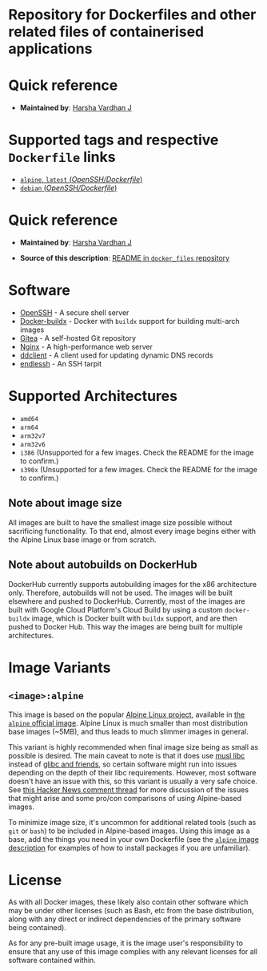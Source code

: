 # Repository for Dockerfiles and other related files of containerised applications  

# Quick reference  

-	**Maintained by**:
	[Harsha Vardhan J](https://github.com/HarshaVardhanJ/docker_files)

# Supported tags and respective `Dockerfile` links

-	[`alpine`, `latest` (*OpenSSH/Dockerfile*)](https://github.com/HarshaVardhanJ/docker_files/blob/with-sh/openssh/openssh-alpine/Dockerfile)
-	[`debian` (*OpenSSH/Dockerfile*)](https://github.com/HarshaVardhanJ/docker_files/blob/master/openssh/openssh-debian/Dockerfile)

# Quick reference

-	**Maintained by**:
	[Harsha Vardhan J](https://github.com/HarshaVardhanJ/)

-	**Source of this description**:
	[README in `docker_files` repository](https://github.com/HarshaVardhanJ/docker_files/blob/master/README.md)

# Software  

* [OpenSSH](https://www.openssh.com/) - A secure shell server
* [Docker-buildx](https://docs.docker.com/buildx/working-with-buildx/) - Docker with `buildx` support for building multi-arch images
* [Gitea](https://gitea.io/en-us) - A self-hosted Git repository
* [Nginx](https://nginx.org/en/) - A high-performance web server
* [ddclient](https://ddclient.net/) - A client used for updating dynamic DNS records
* [endlessh](https://github.com/skeeto/endlessh) - An SSH tarpit


# Supported Architectures  

* `amd64`
* `arm64`
* `arm32v7`
* `arm32v6`
* `i386` (Unsupported for a few images. Check the README for the image to confirm.)
* `s390x` (Unsupported for a few images. Check the README for the image to confirm.)


## Note about image size  

All images are built to have the smallest image size possible without sacrificing functionality.
To that end, almost every image begins either with the Alpine Linux base image or from scratch.


## Note about autobuilds on DockerHub  

DockerHub currently supports autobuilding images for the x86 architecture only. Therefore, autobuilds
will not be used. The images will be built elsewhere and pushed to DockerHub. Currently, most of the
images are built with Google Cloud Platform's Cloud Build by using a custom `docker-buildx` image,
which is Docker built with `buildx` support, and are then pushed to Docker Hub. This way the images 
are being built for multiple architectures.


# Image Variants


## `<image>:alpine`

This image is based on the popular [Alpine Linux
project](http://alpinelinux.org), available in [the `alpine` official
image](https://hub.docker.com/_/alpine). Alpine Linux is much smaller than most
distribution base images (~5MB), and thus leads to much slimmer images in
general.

This variant is highly recommended when final image size being as small as
possible is desired. The main caveat to note is that it does use [musl
libc](http://www.musl-libc.org) instead of [glibc and
friends](http://www.etalabs.net/compare_libcs.html), so certain software might
run into issues depending on the depth of their libc requirements. However, most
software doesn't have an issue with this, so this variant is usually a very safe
choice. See [this Hacker News comment
thread](https://news.ycombinator.com/item?id=10782897) for more discussion of
the issues that might arise and some pro/con comparisons of using Alpine-based
images.  

To minimize image size, it's uncommon for additional related tools (such as
`git` or `bash`) to be included in Alpine-based images. Using this image as a
base, add the things you need in your own Dockerfile (see the [`alpine` image
description](https://hub.docker.com/_/alpine/) for examples of how to install
packages if you are unfamiliar).  


# License

As with all Docker images, these likely also contain other software which may be
under other licenses (such as Bash, etc from the base distribution, along with
any direct or indirect dependencies of the primary software being contained).

As for any pre-built image usage, it is the image user's responsibility to
ensure that any use of this image complies with any relevant licenses for all
software contained within.
